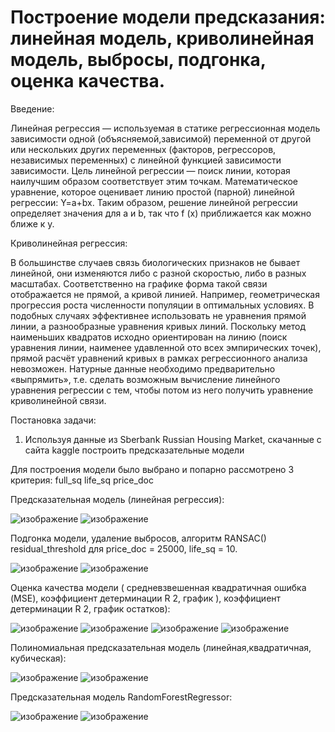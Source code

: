 # Построение модели предсказания: линейная модель, криволинейная модель, выбросы, подгонка, оценка качества.

Введение:

Линейная регрессия — используемая в статике регрессионная модель зависимости одной (объясняемой,зависимой) переменной от другой или нескольких других
переменных (факторов, регрессоров, независимых переменных) с линейной функцией зависимости зависимости.
Цель линейной регрессии — поиск линии, которая наилучшим образом соответствует этим точкам. Математическое уравнение, 
которое оценивает линию простой (парной) линейной регрессии:
Y=a+bx.
Таким образом, решение линейной регрессии определяет значения для a и b, так что f (x) приближается как можно ближе к y.

Криволинейная регрессия:

В большинстве случаев связь биологических признаков не бывает линейной, они изменяются либо с разной скоростью, либо в разных масштабах. 
Соответственно на графике форма такой связи отображается не прямой, а кривой линией. Например, геометрическая прогрессия роста численности популяции 
в оптимальных условиях. В подобных случаях эффективнее использовать не уравнения прямой линии, а разнообразные уравнения кривых линий.
Поскольку метод наименьших квадратов исходно ориентирован на линию (поиск уравнения линии, наименее удавленной ото всех эмпирических точек), прямой расчёт уравнений кривых в рамках регрессионного анализа невозможен. Натурные данные необходимо
предварительно «выпрямить», т.е. сделать возможным вычисление линейного уравнения регрессии с тем, чтобы потом из него получить уравнение криволинейной связи. 

Постановка задачи:

1. Используя данные из Sberbank Russian Housing Market, скачанные с сайта kaggle построить предсказательные модели

Для построения модели было выбрано и попарно рассмотрено 3 критерия:
full_sq
life_sq
price_doc

Предсказательная модель (линейная регрессия):

![изображение](https://user-images.githubusercontent.com/46747544/152306132-478fd5e9-2712-4684-ae0f-6156556d42aa.png)
![изображение](https://user-images.githubusercontent.com/46747544/152306150-68dd9bc8-da1e-406f-bf4c-c7d88e8a08c2.png)

Подгонка модели, удаление выбросов, алгоритм RANSAC()
residual_threshold для price_doc = 25000, life_sq = 10.

![изображение](https://user-images.githubusercontent.com/46747544/152306169-5c0ff881-3711-4891-b91f-9526284ecfc9.png)
![изображение](https://user-images.githubusercontent.com/46747544/152306186-7f1888c6-f5ee-423e-885a-51b7a39f01bd.png)

Оценка качества модели ( средневзвешенная квадратичная
ошибка (MSE), коэффициент детерминации R 2, график ), коэффициент детерминации R 2, график
остатков):

![изображение](https://user-images.githubusercontent.com/46747544/152306199-cb608b74-aca2-44c9-bd7f-f8c724dca4a2.png)
![изображение](https://user-images.githubusercontent.com/46747544/152306210-537ae9dc-a386-4ef5-9046-4d94b1262693.png)
![изображение](https://user-images.githubusercontent.com/46747544/152306227-b853d5e8-f686-4bef-94e3-4a9be2f3e7f6.png)
![изображение](https://user-images.githubusercontent.com/46747544/152306242-2b75568e-2aed-49e1-a391-48d200f9bfaa.png)

Полиномиальная предсказательная модель
(линейная,квадратичная, кубическая):

![изображение](https://user-images.githubusercontent.com/46747544/152306266-7601eb7a-cb64-4cd1-8924-6c666f4fd3d6.png)
![изображение](https://user-images.githubusercontent.com/46747544/152306281-7d8ab7a3-698d-40e9-93e6-ee56c09c90b9.png)

Предсказательная модель RandomForestRegressor:

![изображение](https://user-images.githubusercontent.com/46747544/152306301-555a35c9-178a-4bed-95c4-f436dd71b73d.png)
![изображение](https://user-images.githubusercontent.com/46747544/152306318-1d2d08cc-c2dc-4344-9028-87121dbf5b9e.png)
